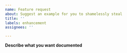 ```yaml
---
name: Feature request
about: Suggest an example for you to shamelessly steal
title: ''
labels: enhancement
assignees: ''

---
```


**Describe what you want documented**
